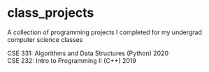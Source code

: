 # class_projects
A collection of programming projects I completed for my undergrad computer science classes

CSE 331: Algorithms and Data Structures (Python) 2020  
CSE 232: Intro to Programming II (C++) 2019
